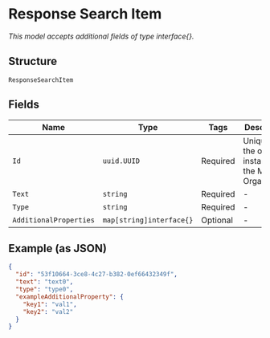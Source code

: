 
# Response Search Item

*This model accepts additional fields of type interface{}.*

## Structure

`ResponseSearchItem`

## Fields

| Name | Type | Tags | Description |
|  --- | --- | --- | --- |
| `Id` | `uuid.UUID` | Required | Unique ID of the object instance in the Mist Organization |
| `Text` | `string` | Required | - |
| `Type` | `string` | Required | - |
| `AdditionalProperties` | `map[string]interface{}` | Optional | - |

## Example (as JSON)

```json
{
  "id": "53f10664-3ce8-4c27-b382-0ef66432349f",
  "text": "text0",
  "type": "type0",
  "exampleAdditionalProperty": {
    "key1": "val1",
    "key2": "val2"
  }
}
```

